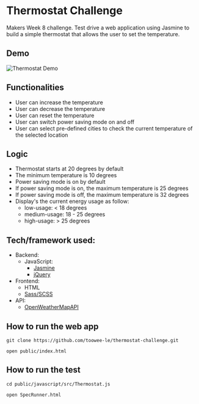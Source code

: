 # Thermostat Challenge
Makers Week 8 challenge. Test drive a web application using Jasmine to build a simple thermostat that allows the user to set the temperature.

## Demo
![Thermostat Demo](demo.gif)

## Functionalities
* User can increase the temperature
* User can decrease the temperature
* User can reset the temperature
* User can switch power saving mode on and off
* User can select pre-defined cities to check the current temperature of the selected location

## Logic
* Thermostat starts at 20 degrees by default
* The minimum temperature is 10 degrees
* Power saving mode is on by default
* If power saving mode is on, the maximum temperature is 25 degrees
* If power saving mode is off, the maximum temperature is 32 degrees
* Display's the current energy usage as follow:
  - low-usage: < 18 degrees
  - medium-usage: 18 - 25 degrees
  - high-usage: > 25 degrees

## Tech/framework used:
- Backend:
  - JavaScript:
    - [Jasmine](https://jasmine.github.io/)
    - [jQuery](https://jquery.com/)
- Frontend:
  - HTML
  - [Sass/SCSS](https://sass-lang.com/)
- API:
  - [OpenWeatherMapAPI](https://openweathermap.org/current)

## How to run the web app
```
git clone https://github.com/toowee-le/thermostat-challenge.git

open public/index.html
```

## How to run the test
```
cd public/javascript/src/Thermostat.js

open SpecRunner.html
```